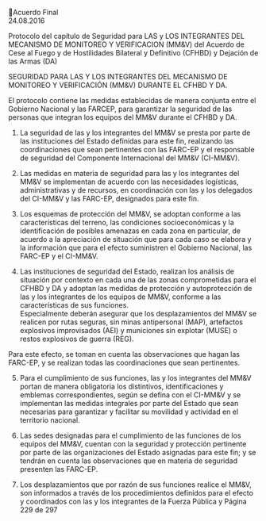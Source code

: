 Acuerdo Final  
24.08.2016  

Protocolo del capítulo de Seguridad para LAS y LOS INTEGRANTES DEL MECANISMO DE 
MONITOREO Y VERIFICACION (MM&V) del Acuerdo de Cese al Fuego y de Hostilidades Bilateral y 
Definitivo (CFHBD) y Dejación de las Armas (DA) 
 
 
SEGURIDAD PARA LAS Y LOS INTEGRANTES DEL MECANISMO DE MONITOREO Y VERIFICACIÓN (MM&V) 
DURANTE EL CFHBD Y DA. 
 
El protocolo contiene las medidas establecidas de manera conjunta entre el Gobierno Nacional y las FARCEP, para garantizar la seguridad de las personas que integran los equipos del MM&V durante el CFHBD y 
DA.  
 
1. La seguridad de las y los integrantes del MM&V se presta por parte de las instituciones del Estado 
definidas  para  este  fin,  realizando  las  coordinaciones  que  sean  pertinentes  con  las  FARC-EP  y  el 
responsable de seguridad del Componente Internacional del MM&V (CI-MM&V). 
 
2. Las medidas en materia de seguridad para las y los integrantes del MM&V se implementan de acuerdo 
con las necesidades logísticas, administrativas y de recursos, en coordinación con las y los delegados 
del CI-MM&V y las FARC-EP, designados para este fin.  
 
3. Los esquemas de protección del MM&V, se adoptan conforme a las características del terreno, las 
condiciones socioeconómicas y la identificación de posibles amenazas en cada zona en particular, de 
acuerdo a la apreciación de situación que para cada caso se elabora y la información que para el efecto 
suministren el Gobierno Nacional, las FARC-EP y el CI-MM&V.  
 
4. Las instituciones de seguridad del Estado, realizan los análisis de situación por contexto en cada una 
de  las  zonas  comprometidas  para  el  CFHBD  y  DA  y  adoptan  las  medidas  de  protección  y 
autoprotección de las y los integrantes de los equipos de MM&V, conforme a las características de 
sus funciones.  
Especialmente deberán asegurar que los desplazamientos del MM&V se realicen por rutas seguras, 
sin  minas  antipersonal  (MAP),  artefactos  explosivos  improvisados  (AEI)  y  municiones  sin  explotar 
(MUSE) o restos explosivos de guerra (REG).  
 
Para este efecto, se toman en cuenta las observaciones que hagan las FARC-EP, y se realizan todas las 
coordinaciones que sean pertinentes. 
  
5. Para el cumplimiento de sus funciones, las y los integrantes del MM&V portan de manera obligatoria 
los distintivos, identificaciones y emblemas correspondientes, según se defina con el CI-MM&V y se 
implementan  las  medidas  integrales  por  parte  del  Estado  que  sean  necesarias  para  garantizar  y 
facilitar su movilidad y actividad en el territorio nacional. 
 
6. Las sedes designadas para el cumplimiento de las funciones de los equipos del MM&V, cuentan con 
la seguridad y protección pertinente por parte de las organizaciones del Estado asignadas para este 
fin; y se tendrán en cuenta las observaciones que en materia de seguridad presenten las FARC-EP.  
 
7. Los desplazamientos que por razón de sus funciones realice el MM&V, son informados a través de los 
procedimientos definidos para el efecto y coordinados con las y los integrantes de la Fuerza Pública y 
Página 229 de 297 
 

